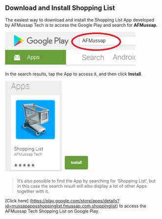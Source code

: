 ## Download and Install Shopping List

The easiest way to download and install the Shopping List App developed by AFMussap Tech is to access the Google Play and search for **AFMussap**.

![](/images/google-play-search.png)

In the search results, tap the App to access it, and then click **Install**.

![](/images/Tap-App.png)![](/images/Install.png)

> It’s also possible to find the App by searching for ‘Shopping List’, but in this case the search result will also display a lot of other Apps together with it.

[Click here] (https://play.google.com/store/apps/details?id=mussapappsshoppinglist.fmussap.com.shoppinglist) to access the AFMussap Tech Shopping List on Google Play.
